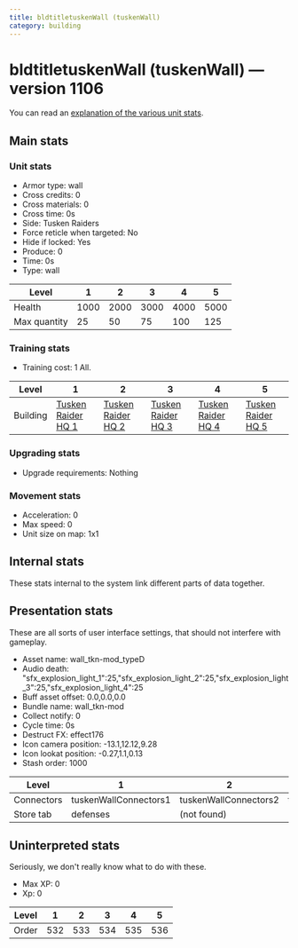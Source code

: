 ```yaml
---
title: bldtitletuskenWall (tuskenWall)
category: building
---
```


# bldtitletuskenWall (tuskenWall) — version 1106

You can read an [explanation  of the various unit stats](unitexplained.md).

## Main stats

### Unit stats

  * Armor type: wall
  * Cross credits: 0
  * Cross materials: 0
  * Cross time: 0s
  * Side: Tusken Raiders
  * Force reticle when targeted: No
  * Hide if locked: Yes
  * Produce: 0
  * Time: 0s
  * Type: wall

|Level       |1   |2   |3   |4   |5   |
|------------|----|----|----|----|----|
|Health      |1000|2000|3000|4000|5000|
|Max quantity|25  |50  |75  |100 |125 |


### Training stats

  * Training cost: 1 All.

|Level   |1                                  |2                                  |3                                  |4                                  |5                                  |
|--------|-----------------------------------|-----------------------------------|-----------------------------------|-----------------------------------|-----------------------------------|
|Building|[Tusken Raider HQ 1](tuskenHQ.html)|[Tusken Raider HQ 2](tuskenHQ.html)|[Tusken Raider HQ 3](tuskenHQ.html)|[Tusken Raider HQ 4](tuskenHQ.html)|[Tusken Raider HQ 5](tuskenHQ.html)|


### Upgrading stats

  * Upgrade requirements: Nothing

### Movement stats

  * Acceleration: 0
  * Max speed: 0
  * Unit size on map: 1x1

## Internal stats

These stats internal to the system link different parts of data together.


## Presentation stats

These are all sorts of user interface settings, that should not interfere with gameplay.

  * Asset name: wall_tkn-mod_typeD
  * Audio death: "sfx_explosion_light_1":25,"sfx_explosion_light_2":25,"sfx_explosion_light_3":25,"sfx_explosion_light_4":25
  * Buff asset offset: 0.0,0.0,0.0
  * Bundle name: wall_tkn-mod
  * Collect notify: 0
  * Cycle time: 0s
  * Destruct FX: effect176
  * Icon camera position: -13.1,12.12,9.28
  * Icon lookat position: -0.27,1.1,0.13
  * Stash order: 1000

|Level     |1                    |2                    |3                    |4                    |5                    |
|----------|---------------------|---------------------|---------------------|---------------------|---------------------|
|Connectors|tuskenWallConnectors1|tuskenWallConnectors2|tuskenWallConnectors3|tuskenWallConnectors4|tuskenWallConnectors5|
|Store tab |defenses             |(not found)          |(not found)          |(not found)          |(not found)          |


## Uninterpreted stats

Seriously, we don't really know what to do with these.

  * Max XP: 0
  * Xp: 0

|Level|1  |2  |3  |4  |5  |
|-----|---|---|---|---|---|
|Order|532|533|534|535|536|


